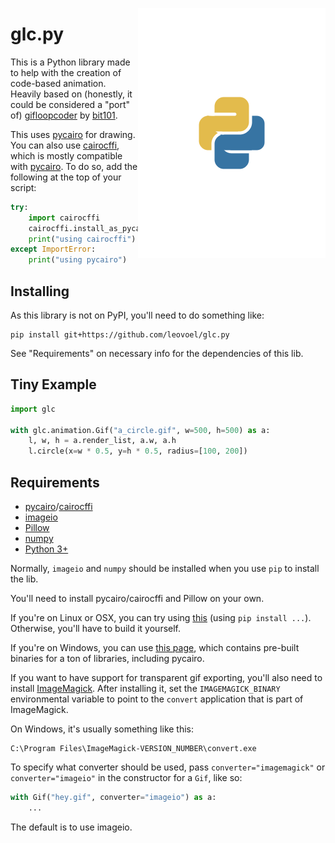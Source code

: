 [<img align="right" src="examples/python_snake.gif?raw=true">](examples/python_snake.py)

# glc.py

This is a Python library made to help with the creation of code-based animation.
Heavily based on (honestly, it could be considered a "port" of) [gifloopcoder][glc] by [bit101][kp].

This uses [pycairo][pyc] for drawing. You can also use [cairocffi][ccf], which is mostly compatible with [pycairo][pyc].
To do so, add the following at the top of your script:

```py
try:
    import cairocffi
    cairocffi.install_as_pycairo()
    print("using cairocffi")
except ImportError:
    print("using pycairo")
```

## Installing

As this library is not on PyPI, you'll need to do something like:

```
pip install git+https://github.com/leovoel/glc.py
```

See "Requirements" on necessary info for the dependencies of this lib.

## Tiny Example

```py
import glc

with glc.animation.Gif("a_circle.gif", w=500, h=500) as a:
    l, w, h = a.render_list, a.w, a.h
    l.circle(x=w * 0.5, y=h * 0.5, radius=[100, 200])
```

## Requirements

- [pycairo][pyc]/[cairocffi][ccf]
- [imageio][iio]
- [Pillow][pil]
- [numpy][npy]
- [Python 3+][py]

Normally, `imageio` and `numpy` should be installed when you use `pip` to install the lib.

You'll need to install pycairo/cairocffi and Pillow on your own.

If you're on Linux or OSX, you can try using [this](https://github.com/ldo/pycairo/) (using `pip install ...`).
Otherwise, you'll have to build it yourself.

If you're on Windows, you can use [this page](http://www.lfd.uci.edu/~gohlke/pythonlibs/),
which contains pre-built binaries for a ton of libraries, including pycairo.

If you want to have support for transparent gif exporting, you'll also need to install [ImageMagick][imck].
After installing it, set the `IMAGEMAGICK_BINARY` environmental variable to point to the `convert` application that is part of ImageMagick.

On Windows, it's usually something like this:

```
C:\Program Files\ImageMagick-VERSION_NUMBER\convert.exe
```

To specify what converter should be used, pass `converter="imagemagick"` or `converter="imageio"`
in the constructor for a `Gif`, like so:

```py
with Gif("hey.gif", converter="imageio") as a:
    ...
```

The default is to use imageio.

[py]: https://www.python.org/
[glc]: https://github.com/bit101/gifloopcoder/
[kp]: https://github.com/bit101/
[pyc]: http://www.cairographics.org/pycairo/
[ccf]: https://github.com/SimonSapin/cairocffi
[imck]: http://imagemagick.org/script/index.php
[iio]: https://github.com/imageio/imageio
[pil]: https://github.com/python-pillow/Pillow
[npy]: http://www.numpy.org/
